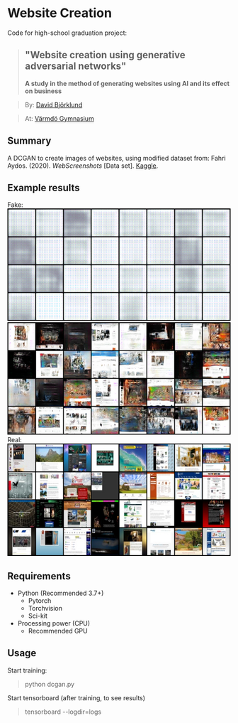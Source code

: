 # Website Creation
Code for high-school graduation project:
> ## "Website creation using generative adversarial networks"
> **A study in the method of generating websites using AI and its effect on business**

> By: [David Björklund](https://github.com/davidbjorklund)

> At: [Värmdö Gymnasium](https://www.vgy.se/)

## Summary
A DCGAN to create images of websites, using modified dataset from:
Fahri Aydos. (2020). *WebScreenshots* [Data set]. [Kaggle](https://doi.org/10.34740/KAGGLE/DS/202248).

## Example results
Fake:
![Fake Gif](/result/fake.gif)
![Fake PNG](/result/fake_29.png)
Real:
![Real PNG](/result/real.png)

## Requirements
- Python (Recommended 3.7+)
    - Pytorch
    - Torchvision
    - Sci-kit
- Processing power (CPU)
    - Recommended GPU

## Usage
Start training:
> python dcgan.py

Start tensorboard (after training, to see results)
> tensorboard --logdir=logs
